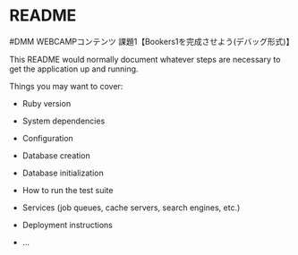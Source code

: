 # README

#DMM WEBCAMPコンテンツ
課題1【Bookers1を完成させよう(デバッグ形式)】

This README would normally document whatever steps are necessary to get the
application up and running.

Things you may want to cover:

* Ruby version

* System dependencies

* Configuration

* Database creation

* Database initialization

* How to run the test suite

* Services (job queues, cache servers, search engines, etc.)

* Deployment instructions

* ...

